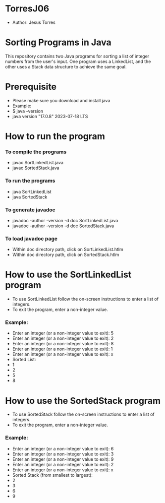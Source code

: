 # TorresJ06
- Author: Jesus Torres

# Sorting Programs in Java
This repository contains two Java programs for sorting a list of integer numbers from the user's input. 
One program uses a LinkedList, and the other uses a Stack data structure to achieve the same goal.

# Prerequisite
- Please make sure you download and install java
- Example:
- $ java -version
- java version "17.0.8" 2023-07-18 LTS

# How to run the program
### To compile the programs
- javac SortLinkedList.java
- javac SortedStack.java

### To run the programs
- java SortLinkedList
- java SortedStack

### To generate javadoc
- javadoc -author -version -d doc SortLinkedList.java
- javadoc -author -version -d doc SortedStack.java

### To load javadoc page
- Within doc directory path, click on SortLinkedList.htlm
- Within doc directory path, click on SortedStack.htlm
  
# How to use the SortLinkedList program
- To use SortLinkedList follow the on-screen instructions to enter a list of integers.
- To exit the program, enter a non-integer value.
### Example:
- Enter an integer (or a non-integer value to exit): 5
- Enter an integer (or a non-integer value to exit): 2
- Enter an integer (or a non-integer value to exit): 8
- Enter an integer (or a non-integer value to exit): 1
- Enter an integer (or a non-integer value to exit): x
- Sorted List:
- 1
- 2
- 5
- 8

# How to use the SortedStack program
- To use SortedStack follow the on-screen instructions to enter a list of integers.
- To exit the program, enter a non-integer value.
### Example:
- Enter an integer (or a non-integer value to exit): 6
- Enter an integer (or a non-integer value to exit): 3
- Enter an integer (or a non-integer value to exit): 9
- Enter an integer (or a non-integer value to exit): 2
- Enter an integer (or a non-integer value to exit): x
- Sorted Stack (from smallest to largest):
- 2
- 3
- 6
- 9
